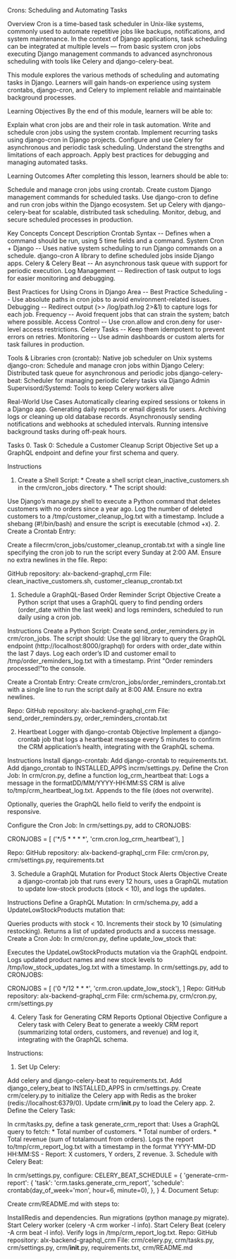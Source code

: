Crons: Scheduling and Automating Tasks
 
Overview
Cron is a time-based task scheduler in Unix-like systems, commonly used to automate repetitive jobs like backups, notifications, and system maintenance. In the context of Django applications, task scheduling can be integrated at multiple levels — from basic system cron jobs executing Django management commands to advanced asynchronous scheduling with tools like Celery and django-celery-beat.

This module explores the various methods of scheduling and automating tasks in Django. Learners will gain hands-on experience using system crontabs, django-cron, and Celery to implement reliable and maintainable background processes.

Learning Objectives
By the end of this module, learners will be able to:

Explain what cron jobs are and their role in task automation.
Write and schedule cron jobs using the system crontab.
Implement recurring tasks using django-cron in Django projects.
Configure and use Celery for asynchronous and periodic task scheduling.
Understand the strengths and limitations of each approach.
Apply best practices for debugging and managing automated tasks.

Learning Outcomes
After completing this lesson, learners should be able to:

Schedule and manage cron jobs using crontab.
Create custom Django management commands for scheduled tasks.
Use django-cron to define and run cron jobs within the Django ecosystem.
Set up Celery with django-celery-beat for scalable, distributed task scheduling.
Monitor, debug, and secure scheduled processes in production.

Key Concepts
Concept	Description
Crontab Syntax	-- Defines when a command should be run, using 5 time fields and a command.
System Cron + Django -- Uses native system scheduling to run Django commands on a schedule.
django-cron	A library to define scheduled jobs inside Django apps.
Celery & Celery Beat -- An asynchronous task queue with support for periodic execution.
Log Management	-- Redirection of task output to logs for easier monitoring and debugging.

Best Practices for Using Crons in Django
Area -- Best Practice
Scheduling	-- Use absolute paths in cron jobs to avoid environment-related issues.
Debugging	-- Redirect output (>> /log/path.log 2>&1) to capture logs for each job.
Frequency	-- Avoid frequent jobs that can strain the system; batch where possible.
Access Control	-- Use cron.allow and cron.deny for user-level access restrictions.
Celery Tasks	-- Keep them idempotent to prevent errors on retries.
Monitoring	-- Use admin dashboards or custom alerts for task failures in production.

Tools & Libraries
cron (crontab): Native job scheduler on Unix systems
django-cron: Schedule and manage cron jobs within Django
Celery: Distributed task queue for asynchronous and periodic jobs
django-celery-beat: Scheduler for managing periodic Celery tasks via Django Admin
Supervisord/Systemd: Tools to keep Celery workers alive

Real-World Use Cases
Automatically clearing expired sessions or tokens in a Django app.
Generating daily reports or email digests for users.
Archiving logs or cleaning up old database records.
Asynchronously sending notifications and webhooks at scheduled intervals.
Running intensive background tasks during off-peak hours.

Tasks
0. Task 0: Schedule a Customer Cleanup Script
Objective
Set up a GraphQL endpoint and define your first schema and query.

Instructions
1. Create a Shell Script: * Create a shell script clean_inactive_customers.sh in the crm/cron_jobs directory. * The script should:

Use Django’s manage.py shell to execute a Python command that deletes customers with no orders since a year ago.
Log the number of deleted customers to a /tmp/customer_cleanup_log.txt with a timestamp.
Include a shebang (#!/bin/bash) and ensure the script is executable (chmod +x).
2. Create a Crontab Entry:

Create a filecrm/cron_jobs/customer_cleanup_crontab.txt with a single line specifying the cron job to run the script every Sunday at 2:00 AM.
Ensure no extra newlines in the file.
Repo:

GitHub repository: alx-backend-graphql_crm
File: clean_inactive_customers.sh, customer_cleanup_crontab.txt

1. Schedule a GraphQL-Based Order Reminder Script
Objective
Create a Python script that uses a GraphQL query to find pending orders (order_date within the last week) and logs reminders, scheduled to run daily using a cron job.

Instructions
Create a Python Script:
Create send_order_reminders.py in crm/cron_jobs.
The script should:
Use the gql library to query the GraphQL endpoint (http://localhost:8000/graphql) for orders with order_date within the last 7 days.
Log each order’s ID and customer email to /tmp/order_reminders_log.txt with a timestamp.
Print "Order reminders processed!"to the console.

Create a Crontab Entry:
Create crm/cron_jobs/order_reminders_crontab.txt with a single line to run the script daily at 8:00 AM.
Ensure no extra newlines.

Repo:
GitHub repository: alx-backend-graphql_crm
File: send_order_reminders.py, order_reminders_crontab.txt

2. Heartbeat Logger with django-crontab
Objective
Implement a django-crontab job that logs a heartbeat message every 5 minutes to confirm the CRM application’s health, integrating with the GraphQL schema.

Instructions
Install django-crontab:
Add django-crontab to requirements.txt.
Add django_crontab to INSTALLED_APPS incrm/settings.py.
Define the Cron Job:
In crm/cron.py, define a function log_crm_heartbeat that:
Logs a message in the formatDD/MM/YYYY-HH:MM:SS CRM is alive to/tmp/crm_heartbeat_log.txt.
Appends to the file (does not overwrite).

Optionally, queries the GraphQL hello field to verify the endpoint is responsive.

Configure the Cron Job:
In crm/settings.py, add to CRONJOBS:

CRONJOBS = [
    ('*/5 * * * *', 'crm.cron.log_crm_heartbeat'),
]

Repo:
GitHub repository: alx-backend-graphql_crm
File: crm/cron.py, crm/settings.py, requirements.txt

3. Schedule a GraphQL Mutation for Product Stock Alerts
Objective
Create a django-crontab job that runs every 12 hours, uses a GraphQL mutation to update low-stock products (stock < 10), and logs the updates.

Instructions
Define a GraphQL Mutation:
In crm/schema.py, add a UpdateLowStockProducts mutation that:

Queries products with stock < 10.
Increments their stock by 10 (simulating restocking).
Returns a list of updated products and a success message.
Create a Cron Job:
In crm/cron.py, define update_low_stock that:

Executes the UpdateLowStockProducts mutation via the GraphQL endpoint.
Logs updated product names and new stock levels to /tmp/low_stock_updates_log.txt with a timestamp.
In crm/settings.py, add to CRONJOBS:


CRONJOBS = [
    ('0 */12 * * *', 'crm.cron.update_low_stock'),
]
Repo:
GitHub repository: alx-backend-graphql_crm
File: crm/schema.py, crm/cron.py, crm/settings.py

4. Celery Task for Generating CRM Reports
Optional
Objective
Configure a Celery task with Celery Beat to generate a weekly CRM report (summarizing total orders, customers, and revenue) and log it, integrating with the GraphQL schema.

Instructions:
1. Set Up Celery:

Add celery and django-celery-beat to requirements.txt.
Add django_celery_beat to INSTALLED_APPS in crm/settings.py.
Create crm/celery.py to initialize the Celery app with Redis as the broker (redis://localhost:6379/0).
Update crm/__init__.py to load the Celery app.
2. Define the Celery Task:

In crm/tasks.py, define a task generate_crm_report that:
Uses a GraphQL query to fetch: * Total number of customers. * Total number of orders. * Total revenue (sum of totalamount from orders).
Logs the report to/tmp/crm_report_log.txt with a timestamp in the format YYYY-MM-DD HH:MM:SS - Report: X customers, Y orders, Z revenue.
3. Schedule with Celery Beat:

In crm/settings.py, configure:
CELERY_BEAT_SCHEDULE = {
    'generate-crm-report': {
        'task': 'crm.tasks.generate_crm_report',
        'schedule': crontab(day_of_week='mon', hour=6, minute=0),
    },
}
4. Document Setup:

Create crm/README.md with steps to:

InstallRedis and dependencies.
Run migrations (python manage.py migrate).
Start Celery worker (celery -A crm worker -l info).
Start Celery Beat (celery -A crm beat -l info).
Verify logs in /tmp/crm_report_log.txt.
Repo:
GitHub repository: alx-backend-graphql_crm
File: crm/celery.py, crm/tasks.py, crm/settings.py, crm/__init__.py, requirements.txt, crm/README.md